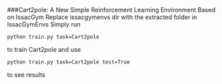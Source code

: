 ###Cart2pole: A New Simple Reinforcement Learning Environment Based on IssacGym
Replace issacgymenvs dir with the extracted folder in IssacGymEnvs
Simply run 
```
python train.py task=Cart2pole
```
to train Cart2pole and use
```
python train.py task=Cart2pole test=True
```
to see results
